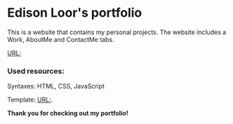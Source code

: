 # Edison Loor's portfolio

This is a website that contains my personal projects.
The website includes a Work, AboutMe and ContactMe tabs.

[URL: ](https://edsnloor.github.io/EdisonLoor_Portfolio/index.html)

### Used resources:

Syntaxes: HTML, CSS, JavaScript

Template: [URL:](https://codepen.io/selcukcura/pen/LMdqpq).

**Thank you for checking out my portfolio!**
